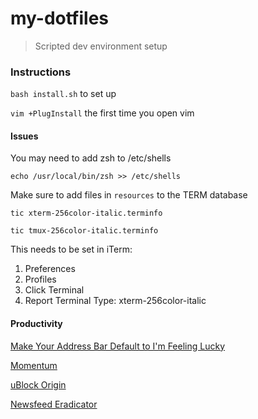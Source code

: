 my-dotfiles
===========
> Scripted dev environment setup


### Instructions
`bash install.sh` to set up

`vim +PlugInstall` the first time you open vim


#### Issues
You may need to add zsh to /etc/shells

`echo /usr/local/bin/zsh >> /etc/shells`

Make sure to add files in `resources` to the TERM database

`tic xterm-256color-italic.terminfo`

`tic tmux-256color-italic.terminfo`

This needs to be set in iTerm:

1. Preferences
2. Profiles
3. Click Terminal
4. Report Terminal Type: xterm-256color-italic



#### Productivity
[Make Your Address Bar Default to I'm Feeling Lucky](https://productforums.google.com/forum/#!topic/chrome/8FS4pYxfxj0)

[Momentum](https://chrome.google.com/webstore/detail/momentum/laookkfknpbbblfpciffpaejjkokdgca?hl=en)

[uBlock Origin](https://chrome.google.com/webstore/detail/ublock-origin/cjpalhdlnbpafiamejdnhcphjbkeiagm?hl=en)

[Newsfeed Eradicator](https://chrome.google.com/webstore/detail/news-feed-eradicator-for/fjcldmjmjhkklehbacihaiopjklihlgg?hl=en)

